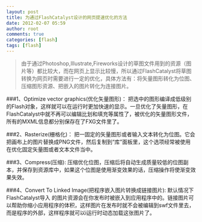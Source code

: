 ```yaml
---
layout: post
title: 为通过FlashCatalyst设计的网页提速优化的方法
date: 2012-02-07 05:59
author: root
comments: true
categories: [flash]
tags: [flash]
---
```


>由于通过Photoshop,Illustrate,Fireworks设计的草图文件用到的资源（图片等）都比较大，而在网页上显示比较慢，所以通过FlashCatalyst将草图转换为网页时需要进行一定的优化，具体方法有：将矢量图形转化为位图、压缩图形资源、把嵌入的图片转化为连接图片。

###1、Optimize vector graphics(优化矢量图形)：
把选中的图形编译成低级别的Flash对象，这样就可以在运行时更加快速的显示。一旦优化了矢量图形，在FlashCatalyst中就不再可以编辑比划和填充等属性了，被优化的矢量图形文件，所有的MXML信息都分别保存在了FXG文件里了。

###2、Rasterize(栅格化)：
把一固定的矢量图形或者输入文本转化为位图。它会把画布上的图片替换成PNG文件，然后复制到“库”面板里，这个选项经常被使用在优化固定矢量图或者文本文件当中。

###3、Compress(压缩):
压缩优化位图，压缩后将自动生成质量较低的位图副本，并保存到资源库中，如果这个位图是使用渐变效果的话，压缩操作将使渐变效果失效。

###4、Convert To Linked Image(把程序嵌入图片转换成链接图片):
默认情况下FlashCatalyst导入 的图片资源会在你发布时被嵌入到应用程序中的。链接图片可以帮助你缩小应用程序的体积，这样图片在发布时就不会被编辑到swf文件里去，而是程序的外部，这样程序就可以i运行时动态加载这张图片了。
